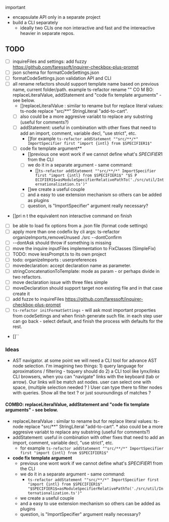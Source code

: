important

  * encapsulate API only in a separate project
  * build a CLI separately
    * ideally two CLIs one non interactive and fast and the intereactive heavier in separate repos.


## TODO
- [ ] inquireFiles and settings: add fuzzy  https://github.com/faressoft/inquirer-checkbox-plus-prompt
- [ ] json schema for formatCodeSettings.json 
- [ ] formatCodeSettings.json validation API and CLI
- [ ] all rename refactors should support template name based on previous name, current folder/path. example ts-refactor rename ""
 CO M BO: replaceLiteralValue, addStatement and "code fix template arguments" - see below. 
  - []replaceLiteralValue : similar to rename but for replace literal values: ts-node replace "src/**" StringLiteral "add-to-cart". 
  - [ ] also could be a more aggresive variabt to replace any substring (useful for comments?)
  - [ ] addStatement: useful in combination with other fixes that need to add an import, comment, variable decl, "use strict", etc.
    - []for example `ts-refactor addStatement ""src/**/*" ImportSpecifier first "import {intl} from $SPECIFIER1$"`
  - [ ] code fix template argument**
    -   []previous one wont work if we cannot define what's $SPECIFIER1$ from the CLI
    - [ ] we do it in a separate argument - same command:
      -   []`ts-refactor addStatement ""src/**/*" ImportSpecifier first "import {intl} from $SPECIFIER1$" "$S P ECIFIER1$=asModuleSpecifierRelativePathTo('./src/util/Internationalization.ts')"`
    - []we create a useful couple
    - [ ] and a easy to use extension mechanism so others can be added as plugins
    - [ ] question, is "ImportSpecifier" argument really necessary?
- []pri n t the equivalent non interactive command on finish
- [ ] be able to load fix options from a .json file (format code settings)
- [ ] apply more than one codefix by cli args: ts-refactor organizeImports,removeUnused ./src --dontConfirm
- [ ] --dontAsk should throw if something is missing
- [ ] move the inquire inputFiles implementation to FixClasses (SimpleFix)
- [ ] TODO: move lessPrompt.ts to its own project
- [ ] todo: organizeImports : userpreferences
- [ ] movedeclaration: accept declaration name as parameter.
- [ ] stringConcatenationToTemplate: mode as param - or perhaps divide in two refactors.
- [ ] move  declaration issue with three files simple
- [ ] moveDeclaration should support target non existing file and in that case create it
- [ ] add fuzze to inquireFiles https://github.com/faressoft/inquirer-checkbox-plus-prompt
- [ ] `ts-refactor initFormatSettings` - will ask most important properties from codeSettings and when finish generate such file. in each step user can   go back - select default, and finish the process with defaults for the rest.
- []`` 
 
### Ideas

 * AST navigator. at some point we will need a CLI tool for advance AST node selection. I'm imagining two things: 1) query language for aproximations / filtering - tsquery should do 2) a CLI tool like lynx/links CLI browsers, when you can "navigate" links with the keyboard (tab or arrow). Our links will be match ast nodes. user can select one with space, (multiple selection needed ? ) User can type there to filter nodes with queries. Show all the text ? or just souroundings of matches ?

#### COMBO: replaceLiteralValue, addStatement and "code fix template arguments" - see below. 
   * replaceLiteralValue : similar to rename but for replace literal values: ts-node replace "src/**" StringLiteral "add-to-cart". 
    * also could be a more aggresive variabt to replace any substring (useful for comments?)
   * addStatement: useful in combination with other fixes that need to add an import, comment, variable decl, "use strict", etc.
     * for example `ts-refactor addStatement ""src/**/*" ImportSpecifier first "import {intl} from $SPECIFIER1$"`
   * **code fix template argument**
     * previous one wont work if we cannot define what's $SPECIFIER1$ from the CLI
     * we do it in a separate argument - same command:
       * `ts-refactor addStatement ""src/**/*" ImportSpecifier first "import {intl} from $SPECIFIER1$" "$SPECIFIER1$=asModuleSpecifierRelativePathTo('./src/util/Internationalization.ts')"`
     * we create a useful couple
     * and a easy to use extension mechanism so others can be added as plugins
     * question, is "ImportSpecifier" argument really necessary?